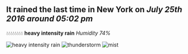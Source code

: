 ## It rained the last time in New York on *July 25th 2016 around 05:02 pm*
💧💧💧💧💧💧💧💧  **heavy intensity rain** *Humidity 74%*

![heavy intensity rain](http://openweathermap.org/img/w/10d.png) ![thunderstorm](http://openweathermap.org/img/w/11d.png) ![mist](http://openweathermap.org/img/w/50d.png)
